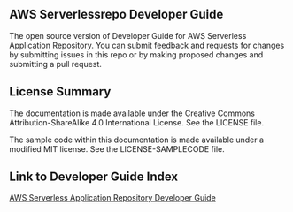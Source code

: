 ## AWS Serverlessrepo Developer Guide

The open source version of Developer Guide for AWS Serverless Application Repository. You can submit feedback and requests for changes by submitting issues in this repo or by making proposed changes and submitting a pull request.

## License Summary

The documentation is made available under the Creative Commons Attribution-ShareAlike 4.0 International License. See the LICENSE file.

The sample code within this documentation is made available under a modified MIT license. See the LICENSE-SAMPLECODE file.

## Link to Developer Guide Index

[AWS Serverless Application Repository Developer Guide](doc_source/index.md)
